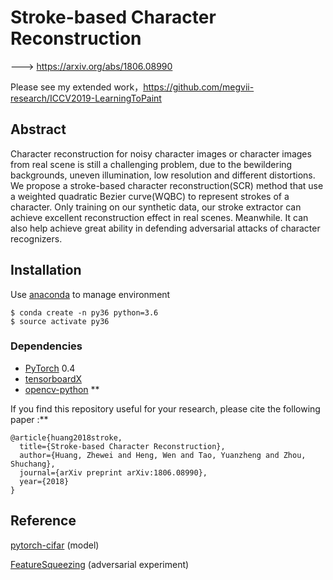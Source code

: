 # Stroke-based Character Reconstruction

---> https://arxiv.org/abs/1806.08990 

Please see my extended work，https://github.com/megvii-research/ICCV2019-LearningToPaint

## Abstract

Character reconstruction for noisy character images or character images from real scene is still a challenging problem, due to the bewildering backgrounds, uneven illumination, low resolution and different distortions. We propose a stroke-based character reconstruction(SCR) method that use a weighted quadratic Bezier curve(WQBC) to represent strokes of a character. Only training on our synthetic data, our stroke extractor can achieve excellent reconstruction effect in real scenes. Meanwhile. It can also help achieve great ability in defending adversarial attacks of character recognizers.  

## Installation
Use [anaconda](https://conda.io/miniconda.html) to manage environment

```
$ conda create -n py36 python=3.6
$ source activate py36
```

### Dependencies
* [PyTorch](http://pytorch.org/) 0.4 
* [tensorboardX](https://github.com/lanpa/tensorboard-pytorch/tree/master/tensorboardX)
* [opencv-python](https://pypi.org/project/opencv-python/)
**

If you find this repository useful for your research, please cite the following paper :**

```
@article{huang2018stroke,
  title={Stroke-based Character Reconstruction},
  author={Huang, Zhewei and Heng, Wen and Tao, Yuanzheng and Zhou, Shuchang},
  journal={arXiv preprint arXiv:1806.08990},
  year={2018}
}
```
## Reference

[pytorch-cifar](https://github.com/kuangliu/pytorch-cifar) (model)

[FeatureSqueezing](https://github.com/uvasrg/FeatureSqueezing) (adversarial experiment)
